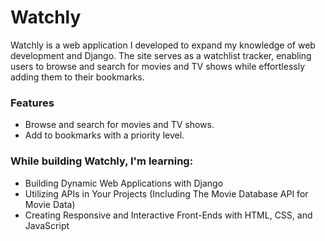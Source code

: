 # Watchly

Watchly is a web application I developed to expand my knowledge of web development and Django. The site serves as a watchlist tracker, enabling users to browse and search for movies and TV shows while effortlessly adding them to their bookmarks.

### Features

 - Browse and search for movies and TV shows.
 - Add to bookmarks with a priority level. 


### While building Watchly, I'm learning:
- Building Dynamic Web Applications with Django
- Utilizing APIs in Your Projects (Including The Movie Database API for Movie Data)
- Creating Responsive and Interactive Front-Ends with HTML, CSS, and JavaScript
